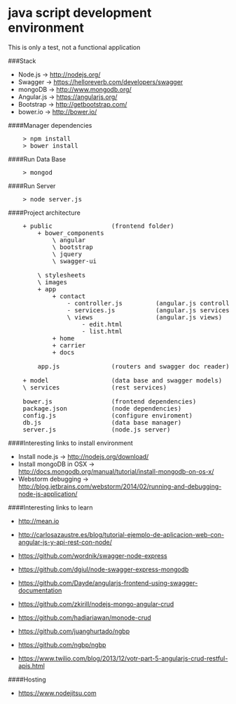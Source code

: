 java script development environment 
================
This is only a test, not a functional application

###Stack

* Node.js -> http://nodejs.org/
* Swagger -> https://helloreverb.com/developers/swagger
* mongoDB -> http://www.mongodb.org/
* Angular.js -> https://angularjs.org/
* Bootstrap -> http://getbootstrap.com/
* bower.io -> http://bower.io/

####Manager dependencies
<pre>
	> npm install
	> bower install
</pre>

####Run Data Base
<pre>
	> mongod
</pre>

####Run Server
<pre>
	> node server.js
</pre> 

####Project architecture
<pre>
	+ public 				(frontend folder)
		+ bower_components
			\ angular
			\ bootstrap
			\ jquery
			\ swagger-ui
			
		\ stylesheets
		\ images
		+ app
		    + contact
		        - controller.js 		(angular.js controllers)
		        - services.js 			(angular.js services)
		        \ views 			    (angular.js views)
		            - edit.html
		            - list.html
		    + home
		    + carrier
		    + docs

		app.js 				(routers and swagger doc reader)
		
	+ model 				(data base and swagger models)
	\ services 				(rest services)

	bower.js                (frontend dependencies)
	package.json 			(node dependencies)
	config.js 				(configure enviroment)
	db.js 					(data base manager)
	server.js 				(node.js server)
</pre> 

####Interesting links to install environment

* Install node.js -> http://nodejs.org/download/
* Install mongoDB in OSX -> http://docs.mongodb.org/manual/tutorial/install-mongodb-on-os-x/
* Webstorm debugging -> http://blog.jetbrains.com/webstorm/2014/02/running-and-debugging-node-js-application/

####Interesting links to learn

* http://mean.io
* http://carlosazaustre.es/blog/tutorial-ejemplo-de-aplicacion-web-con-angular-js-y-api-rest-con-node/
* https://github.com/wordnik/swagger-node-express
* https://github.com/dgiul/node-swagger-express-mongodb
* https://github.com/Dayde/angularjs-frontend-using-swagger-documentation
* https://github.com/zkirill/nodejs-mongo-angular-crud

* https://github.com/hadiariawan/monode-crud
* https://github.com/juanghurtado/ngbp
* https://github.com/ngbp/ngbp
* https://www.twilio.com/blog/2013/12/votr-part-5-angularjs-crud-restful-apis.html

####Hosting
* https://www.nodejitsu.com

